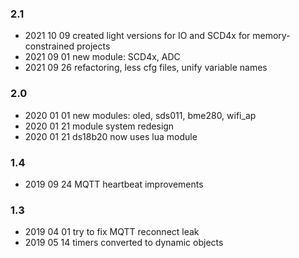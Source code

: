 ### 2.1
* 2021 10 09 created light versions for IO and SCD4x for memory-constrained projects
* 2021 09 01 new module: SCD4x, ADC
* 2021 09 26 refactoring, less cfg files, unify variable names

### 2.0
* 2020 01 01 new modules: oled, sds011, bme280, wifi_ap
* 2020 01 21 module system redesign
* 2020 01 21 ds18b20 now uses lua module

### 1.4
* 2019 09 24 MQTT heartbeat improvements

### 1.3
* 2019 04 01 try to fix MQTT reconnect leak
* 2019 05 14 timers converted to dynamic objects
